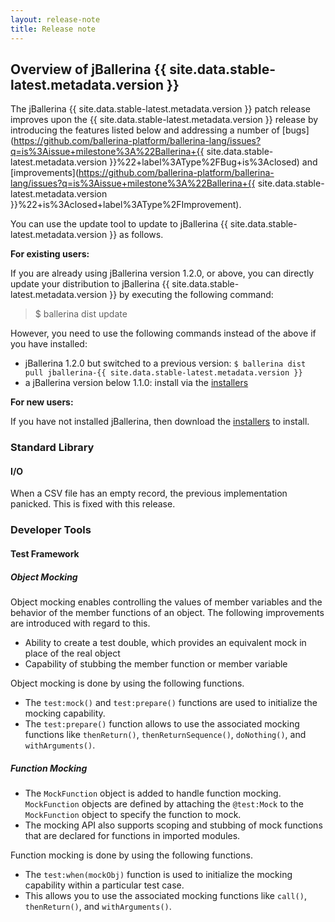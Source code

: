 ```yaml
---
layout: release-note
title: Release note
---
```

## Overview of jBallerina {{ site.data.stable-latest.metadata.version }}
The jBallerina {{ site.data.stable-latest.metadata.version }} patch release improves upon the {{ site.data.stable-latest.metadata.version }} release by introducing the features listed below and addressing a number of [bugs](https://github.com/ballerina-platform/ballerina-lang/issues?q=is%3Aissue+milestone%3A%22Ballerina+{{ site.data.stable-latest.metadata.version }}%22+label%3AType%2FBug+is%3Aclosed) and [improvements](https://github.com/ballerina-platform/ballerina-lang/issues?q=is%3Aissue+milestone%3A%22Ballerina+{{ site.data.stable-latest.metadata.version }}%22+is%3Aclosed+label%3AType%2FImprovement).

You can use the update tool to update to jBallerina {{ site.data.stable-latest.metadata.version }} as follows.

**For existing users:**

If you are already using jBallerina version 1.2.0, or above, you can directly update your distribution to jBallerina {{ site.data.stable-latest.metadata.version }} by executing the following command:

> $ ballerina dist update

However, you need to use the following commands instead of the above if you have installed:

- jBallerina 1.2.0 but switched to a previous version: `$ ballerina dist pull jballerina-{{ site.data.stable-latest.metadata.version }}`
- a jBallerina version below 1.1.0: install via the [installers](https://ballerina.io/downloads/)

**For new users:**

If you have not installed jBallerina, then download the [installers](https://ballerina.io/downloads/) to install.

### Standard Library

#### I/O

When a CSV file has an empty record, the previous implementation panicked. This is fixed with this release.

### Developer Tools

#### Test Framework

##### Object Mocking

Object mocking enables controlling the values of member variables and the behavior of the member functions of an object. The following improvements are introduced with regard to this.

- Ability to create a test double, which provides an equivalent mock in place of the real object
- Capability of stubbing the member function or member variable

Object mocking is done by using the following functions.

- The `test:mock()` and `test:prepare()` functions are used to initialize the mocking capability.
- The `test:prepare()` function allows to use the associated mocking functions like `thenReturn()`, `thenReturnSequence()`, `doNothing()`, and `withArguments()`.

##### Function Mocking

- The `MockFunction` object is added to handle function mocking. `MockFunction` objects are defined by attaching the `@test:Mock` to the `MockFunction` object to specify the function to mock.
- The mocking API also supports scoping and stubbing of mock functions that are declared for functions in imported modules.

Function mocking is done by using the following functions.

- The `test:when(mockObj)` function is used to initialize the mocking capability within a particular test case.
- This allows you to use the associated mocking functions like `call()`, `thenReturn()`, and `withArguments()`.
